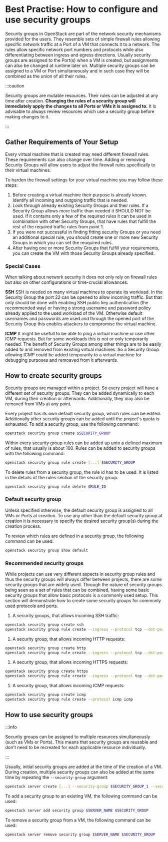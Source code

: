# Best Practise: How to configure and use security groups

Security groups in OpenStack are part of the network security mechanisms provided for the users.
They resemble sets of simple firewall rules allowing specific network traffic at a Port of a VM that connects it to a network.
The rules allow specific network port numbers and protocols while also differentiating between ingress and egress directions.
Usually security groups are assigned to the Port(s) when a VM is created, but assignments can also be changed at runtime later on.
Multiple security groups can be assigned to a VM or Port simultaneously and in such case they will be combined as the union of all their rules.

:::caution

Security groups are mutable resources.
Their rules can be adjusted at any time after creation.
**Changing the rules of a security group will immediately apply the changes to all Ports or VMs it is assigned to.**
It is advisable to always review resources which use a security group before making changes to it.

:::

## Gather Requirements of Your Setup

Every virtual machine that is created may need different firewall rules.
These requirements can also change over time.
Adding or removing Security Groups will allow users to adjust the firewall rules specifically to their virtual machines.

To harden the firewall settings for your virtual machine you may follow these steps:

1. Before creating a virtual machine their purpose is already known. Identify all incoming and outgoing traffic that is needed.
2. Look through already existing Security Groups and their rules. If a Security Group allows more traffic than needed it SHOULD NOT be used. If it contains only a few of the required rules it can be used in combination with other Security Groups, that have rules that fulfill the rest of the required traffic rules from point 1.
3. If you were not successful in finding fitting security Groups or you need an additional special rule, you should create one or more new Security Groups in which you can set the reuquired rules.
4. After having one or more Security Groups that fulfill your requirements, you can create the VM with those Security Groups already specified.

### Special Cases

When talking about network security it does not only rely on firewall rules but also on other configurations or time-crucial allowances.

**SSH**
SSH is needed on many virtual machines to operate its workload.
In the Security Group the port 22 can be opened to allow incoming traffic.
But that only should be done with enabling SSH public key authentication (the recommended way) or having a strong username and password policy already applied to the used workload of the VM.
Otherwise default usernames and passwords are used and through the opened port of the Security Group this enables attackers to compromise the virtual machine.

**ICMP**
It might be usefull to be able to ping a virtual machine or use other ICMP requests.
But for some workloads this is not or only temporarily needed.
The benefit of Security Groups among other things are to be easily added to and removed from existing virtual machines.
So a Security Group allowing ICMP could be added temporarily to a virtual machine for debugging purposes and remoaved from it afterwards.

## How to create security groups

Security groups are managed within a project.
So every project will have a different set of security groups.
They can be added dynamically to each VM, during their creation or afterwards.
Additionally, they may also be removed from VMs at any point.

Every project has its own default security group, which rules can be edited.
Additionally other security groups can be added until the project's quota is exhausted.
To add a security group, use the following command:

```bash
openstack security group create $SECURITY_GROUP
```

Within every security group rules can be added up unto a defined maximum of rules, that usually is about 100.
Rules can be added to security groups with the following command:

```bash
openstack security group rule create [...] $SECURITY_GROUP
```

To delete rules from a security group, the rule id has to be used.
It is listed in the details of the rules section of the security group.

```bash
openstack security group rule delete $RULE_ID
```

### Default security group

Unless specified otherwise, the default security group is assigned to all VMs or Ports at creation.
To use any other than the default security group at creation it is necessary to specify the desired security group(s) during the creation process.

To review which rules are defined in a security group, the following command can be used:

```bash
openstack security group show default
```

### Recommended security groups

While projects can use very different aspects in security group rules and thus the security groups will always differ between projects, there are some security groups that are widely used.
Through the nature of security groups being seen as a set of rules that can be combined, having some basic security groups that allow basic protocols is a commonly used setup.
This section will demonstrate how to create some security groups for commonly used protocols and ports.

1. A security groups, that allows incoming SSH traffic:

```bash
openstack security group create ssh
openstack security group rule create --ingress --protocol tcp --dst-port 22 ssh
```

1. A security group, that allows incoming HTTP requests:

```bash
openstack security group create http
openstack security group rule create --ingress --protocol tcp --dst-port 80 http
```

1. A security group, that allows incoming HTTPS requests:

```bash
openstack security group create https
openstack security group rule create --ingress --protocol tcp --dst-port 443 https
```

1. A security group, that allows incoming ICMP requests:

```bash
openstack security group create icmp
openstack security group rule create --protocol icmp icmp
```

## How to use security groups

:::info

Security groups can be assigned to multiple resources simultaneously (such as VMs or Ports).
This means that security groups are reusable and don't need to be recreated for each applicable resource individually.

:::

Usually, initial security groups are added at the time of the creation of a VM.
During creation, multiple security groups can also be added at the same time by repeating the `--security-group` argument:

```bash
openstack server create [...] --security-group $SECURITY_GROUP_1 --security-group $SECURITY_GROUP_2 $SERVER_NAME
```

To add a security group to an existing VM, the following command can be used:

```bash
openstack server add security group $SERVER_NAME $SECURITY_GROUP
```

To remove a security group from a VM, the following command can be used:

```bash
openstack server remove security group $SERVER_NAME $SECURITY_GROUP
```
